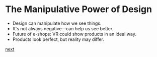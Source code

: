 # The Manipulative Power of Design
- Design can manipulate how we see things.
- It's not always negative—can help us see better.
- Future of e-shops: VR could show products in an ideal way.
- Products look perfect, but reality may differ.

[next](01_Design_manifesto/Presentation/Slide02.md)
